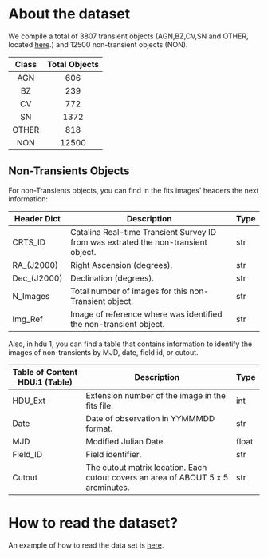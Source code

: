 # About the dataset

We compile a total of 3807 transient objects (AGN,BZ,CV,SN and OTHER, located [here](https://github.com/MachineLearningUniandes/TAO_transients).) and 12500 non-transient objects (NON).

| Class | Total Objects |
|:-----:|:-------------:|
|  AGN  |      606      |
|   BZ  |      239      |
|   CV  |      772      |
|   SN  |      1372     |
| OTHER |      818      |
|  NON  |     12500     |


## Non-Transients Objects

For non-Transients objects, you can find in the fits images' headers the next information: 

| Header Dict | Description                                  | Type  |
|-------------|----------------------------------------------|-------|
| CRTS_ID     | Catalina Real-time Transient Survey  ID from was extrated the non-transient object.     | str  |
| RA_(J2000)  | Right Ascension (degrees).                   | str  |
| Dec_(J2000) | Declination (degrees).                       | str  |
| N_Images    | Total number of images for this non-Transient object.     | str  |
| Img_Ref    | Image of reference where was identified the non-transient object.     | str  |

Also, in hdu 1, you can find a table that contains information to identify the images of non-transients by MJD, date, field id, or cutout.

| Table of Content HDU:1 (Table) | Description                                                                | Type |
|-------------------------|-----------------------------------------------------------------------------------|------|
| HDU_Ext                 | Extension number of the image in the fits file.                                   | int  |
| Date                    | Date of observation in YYMMMDD format.                                            | str  |
| MJD                     | Modified Julian Date.                                                             | float  |
| Field_ID                | Field identifier.                                                                 | str  |
| Cutout                  | The cutout matrix location. Each cutout covers an area of ABOUT 5 x 5 arcminutes. | str  |


# How to read the dataset?

An example of how to read the data set is [here](https://github.com/MachineLearningUniandes/TAO_transients/blob/master/data/Read_dataset.ipynb).
